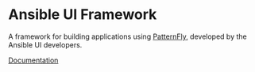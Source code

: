 # Ansible UI Framework

A framework for building applications using [PatternFly](https://www.patternfly.org), developed by the Ansible UI developers.

[Documentation](https://github.com/ansible/ansible-ui/blob/main/framework/docs/Framework.md#ansible-ui-framework)
